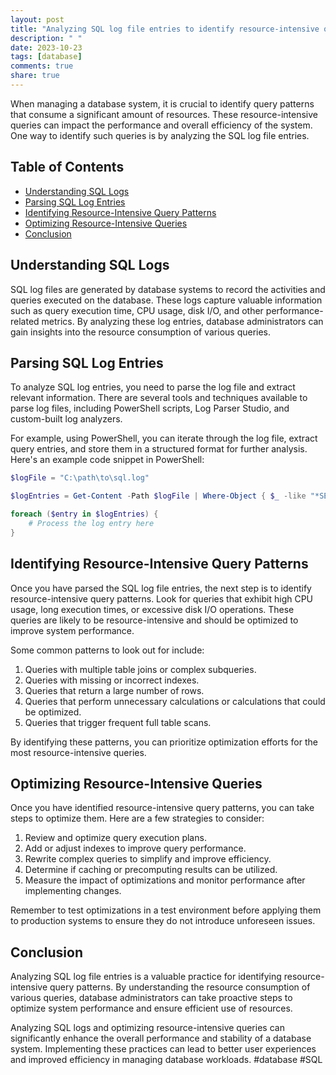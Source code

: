 ```yaml
---
layout: post
title: "Analyzing SQL log file entries to identify resource-intensive query patterns"
description: " "
date: 2023-10-23
tags: [database]
comments: true
share: true
---
```


When managing a database system, it is crucial to identify query patterns that consume a significant amount of resources. These resource-intensive queries can impact the performance and overall efficiency of the system. One way to identify such queries is by analyzing the SQL log file entries.

## Table of Contents
- [Understanding SQL Logs](#understanding-sql-logs)
- [Parsing SQL Log Entries](#parsing-sql-log-entries)
- [Identifying Resource-Intensive Query Patterns](#identifying-resource-intensive-query-patterns)
- [Optimizing Resource-Intensive Queries](#optimizing-resource-intensive-queries)
- [Conclusion](#conclusion)

## Understanding SQL Logs

SQL log files are generated by database systems to record the activities and queries executed on the database. These logs capture valuable information such as query execution time, CPU usage, disk I/O, and other performance-related metrics. By analyzing these log entries, database administrators can gain insights into the resource consumption of various queries.

## Parsing SQL Log Entries

To analyze SQL log entries, you need to parse the log file and extract relevant information. There are several tools and techniques available to parse log files, including PowerShell scripts, Log Parser Studio, and custom-built log analyzers.

For example, using PowerShell, you can iterate through the log file, extract query entries, and store them in a structured format for further analysis. Here's an example code snippet in PowerShell:

```powershell
$logFile = "C:\path\to\sql.log"

$logEntries = Get-Content -Path $logFile | Where-Object { $_ -like "*SELECT*" }

foreach ($entry in $logEntries) {
    # Process the log entry here
}
```

## Identifying Resource-Intensive Query Patterns

Once you have parsed the SQL log file entries, the next step is to identify resource-intensive query patterns. Look for queries that exhibit high CPU usage, long execution times, or excessive disk I/O operations. These queries are likely to be resource-intensive and should be optimized to improve system performance.

Some common patterns to look out for include:

1. Queries with multiple table joins or complex subqueries.
2. Queries with missing or incorrect indexes.
3. Queries that return a large number of rows.
4. Queries that perform unnecessary calculations or calculations that could be optimized.
5. Queries that trigger frequent full table scans.

By identifying these patterns, you can prioritize optimization efforts for the most resource-intensive queries.

## Optimizing Resource-Intensive Queries

Once you have identified resource-intensive query patterns, you can take steps to optimize them. Here are a few strategies to consider:

1. Review and optimize query execution plans.
2. Add or adjust indexes to improve query performance.
3. Rewrite complex queries to simplify and improve efficiency.
4. Determine if caching or precomputing results can be utilized.
5. Measure the impact of optimizations and monitor performance after implementing changes.

Remember to test optimizations in a test environment before applying them to production systems to ensure they do not introduce unforeseen issues.

## Conclusion

Analyzing SQL log file entries is a valuable practice for identifying resource-intensive query patterns. By understanding the resource consumption of various queries, database administrators can take proactive steps to optimize system performance and ensure efficient use of resources.

Analyzing SQL logs and optimizing resource-intensive queries can significantly enhance the overall performance and stability of a database system. Implementing these practices can lead to better user experiences and improved efficiency in managing database workloads. #database #SQL
